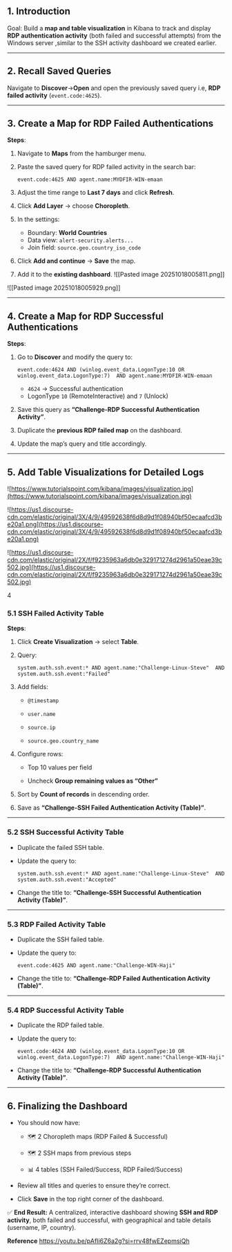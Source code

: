 
## 1. Introduction

Goal: Build a **map and table visualization** in Kibana to track and display **RDP authentication activity** (both failed and successful attempts) from the Windows server ,similar to the SSH activity dashboard we created earlier.

---

## 2. Recall Saved Queries

Navigate to **Discover**→**Open** and open the previously saved query i.e, **RDP failed activity** (`event.code:4625`).

---

## 3. Create a Map for RDP Failed Authentications

**Steps**:

1. Navigate to **Maps** from the hamburger menu.
2. Paste the saved query for RDP failed activity in the search bar:
    
    `event.code:4625 AND agent.name:MYDFIR-WIN-emaan`
    
3. Adjust the time range to **Last 7 days** and click **Refresh**.
4. Click **Add Layer** → choose **Choropleth**.
5. In the settings:
    
    - Boundary: **World Countries**
    - Data view: `alert-security.alerts...`
    - Join field: `source.geo.country_iso_code`

6. Click **Add and continue** → **Save** the map.
7. Add it to the **existing dashboard**.
![[Pasted image 20251018005811.png]]

![[Pasted image 20251018005929.png]]

---

## 4. Create a Map for RDP Successful Authentications

**Steps**:

1. Go to **Discover** and modify the query to:
    
    `event.code:4624 AND (winlog.event_data.LogonType:10 OR winlog.event_data.LogonType:7)  AND agent.name:MYDFIR-WIN-emaan`
    
    - `4624` → Successful authentication
    - LogonType `10` (RemoteInteractive) and `7` (Unlock)
        
2. Save this query as **“Challenge-RDP Successful Authentication Activity”**.
3. Duplicate the **previous RDP failed map** on the dashboard.
4. Update the map’s query and title accordingly.

---

## 5. Add Table Visualizations for Detailed Logs

![https://www.tutorialspoint.com/kibana/images/visualization.jpg](https://www.tutorialspoint.com/kibana/images/visualization.jpg)

![https://us1.discourse-cdn.com/elastic/original/3X/4/9/49592638f6d8d9d1f08940bf50ecaafcd3be20a1.png](https://us1.discourse-cdn.com/elastic/original/3X/4/9/49592638f6d8d9d1f08940bf50ecaafcd3be20a1.png)

![https://us1.discourse-cdn.com/elastic/original/2X/f/f9235963a6db0e329171274d2961a50eae39c502.jpg](https://us1.discourse-cdn.com/elastic/original/2X/f/f9235963a6db0e329171274d2961a50eae39c502.jpg)

4

### 5.1 SSH Failed Activity Table

**Steps**:

1. Click **Create Visualization** → select **Table**.
    
2. Query:
    
    `system.auth.ssh.event:* AND agent.name:"Challenge-Linux-Steve"  AND system.auth.ssh.event:"Failed"`
    
3. Add fields:
    
    - `@timestamp`
        
    - `user.name`
        
    - `source.ip`
        
    - `source.geo.country_name`
        
4. Configure rows:
    
    - Top 10 values per field
        
    - Uncheck **Group remaining values as “Other”**
        
5. Sort by **Count of records** in descending order.
    
6. Save as **“Challenge-SSH Failed Authentication Activity (Table)”**.
    

---

### 5.2 SSH Successful Activity Table

- Duplicate the failed SSH table.
    
- Update the query to:
    
    `system.auth.ssh.event:* AND agent.name:"Challenge-Linux-Steve"  AND system.auth.ssh.event:"Accepted"`
    
- Change the title to: **“Challenge-SSH Successful Authentication Activity (Table)”**.
    

---

### 5.3 RDP Failed Activity Table

- Duplicate the SSH failed table.
    
- Update the query to:
    
    `event.code:4625 AND agent.name:"Challenge-WIN-Haji"`
    
- Change the title to: **“Challenge-RDP Failed Authentication Activity (Table)”**.
    

---

### 5.4 RDP Successful Activity Table

- Duplicate the RDP failed table.
    
- Update the query to:
    
    `event.code:4624 AND (winlog.event_data.LogonType:10 OR winlog.event_data.LogonType:7)  AND agent.name:"Challenge-WIN-Haji"`
    
- Change the title to: **“Challenge-RDP Successful Authentication Activity (Table)”**.
    

---

## 6. Finalizing the Dashboard

- You should now have:
    
    - 🗺 2 Choropleth maps (RDP Failed & Successful)
        
    - 🗺 2 SSH maps from previous steps
        
    - 📊 4 tables (SSH Failed/Success, RDP Failed/Success)
        
- Review all titles and queries to ensure they’re correct.
    
- Click **Save** in the top right corner of the dashboard.
    

✅ **End Result:** A centralized, interactive dashboard showing **SSH and RDP activity**, both failed and successful, with geographical and table details (username, IP, country).


**Reference**
https://youtu.be/pAfIi6Z6a2g?si=rrv48fwEZepmsiQh